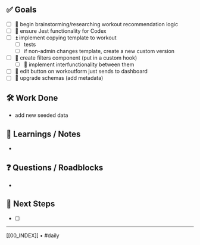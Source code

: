 ## ✅ Goals
- [ ] 🔺 begin brainstorming/researching workout recommendation logic
- [ ] 🔺 ensure Jest functionality for Codex
- [ ] ⏫ implement copying template to workout
	- [ ] tests
	- [ ] if non-admin changes template, create a new custom version
- [ ] 🔽  create filters component (put in a custom hook)
	- [ ] 🔽 implement interfunctionality between them
- [ ] 🔽  edit button on workoutform just sends to dashboard
- [ ] 🔽 upgrade schemas (add metadata)

## 🛠️ Work Done
- add new seeded data

## 🧠 Learnings / Notes
- 

## ❓ Questions / Roadblocks
- 

## 🔁 Next Steps
- [ ] 

---
[[00_INDEX]] • #daily
